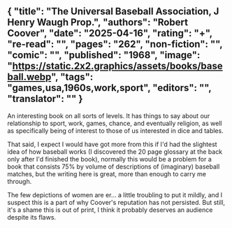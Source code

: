 {
 "title": "The Universal Baseball Association, J Henry Waugh Prop.",
 "authors": "Robert Coover",
 "date": "2025-04-16",
 "rating": "+",
 "re-read": "",
 "pages": "262",
 "non-fiction": "",
 "comic": "",
 "published": "1968",
 "image": "https://static.2x2.graphics/assets/books/baseball.webp",
 "tags": "games,usa,1960s,work,sport",
 "editors": "",
 "translator": ""
}
---

An interesting book on all sorts of levels. It has things to say about our relationship to sport, work, games, chance, and eventually religion, as well as specifically being of interest to those of us interested in dice and tables.

That said, I expect I would have got more from this if I'd had the slightest idea of how baseball works (I discovered the 20 page glossary at the back only after I'd finished the book), normally this would be a problem for a book that consists 75% by volume of descriptions of (imaginary) baseball matches, but the writing here is great, more than enough to carry me through.

The few depictions of women are er... a little troubling to put it mildly, and I suspect this is a part of why Coover's reputation has not persisted. But still, it's a shame this is out of print, I think it probably deserves an audience despite  its flaws.
